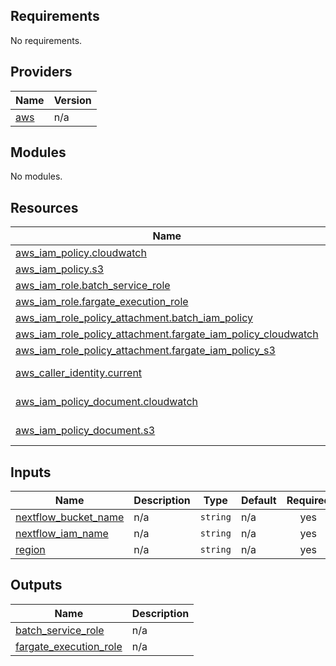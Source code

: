 <!-- BEGIN_TF_DOCS -->
## Requirements

No requirements.

## Providers

| Name | Version |
|------|---------|
| <a name="provider_aws"></a> [aws](#provider\_aws) | n/a |

## Modules

No modules.

## Resources

| Name | Type |
|------|------|
| [aws_iam_policy.cloudwatch](https://registry.terraform.io/providers/hashicorp/aws/latest/docs/resources/iam_policy) | resource |
| [aws_iam_policy.s3](https://registry.terraform.io/providers/hashicorp/aws/latest/docs/resources/iam_policy) | resource |
| [aws_iam_role.batch_service_role](https://registry.terraform.io/providers/hashicorp/aws/latest/docs/resources/iam_role) | resource |
| [aws_iam_role.fargate_execution_role](https://registry.terraform.io/providers/hashicorp/aws/latest/docs/resources/iam_role) | resource |
| [aws_iam_role_policy_attachment.batch_iam_policy](https://registry.terraform.io/providers/hashicorp/aws/latest/docs/resources/iam_role_policy_attachment) | resource |
| [aws_iam_role_policy_attachment.fargate_iam_policy_cloudwatch](https://registry.terraform.io/providers/hashicorp/aws/latest/docs/resources/iam_role_policy_attachment) | resource |
| [aws_iam_role_policy_attachment.fargate_iam_policy_s3](https://registry.terraform.io/providers/hashicorp/aws/latest/docs/resources/iam_role_policy_attachment) | resource |
| [aws_caller_identity.current](https://registry.terraform.io/providers/hashicorp/aws/latest/docs/data-sources/caller_identity) | data source |
| [aws_iam_policy_document.cloudwatch](https://registry.terraform.io/providers/hashicorp/aws/latest/docs/data-sources/iam_policy_document) | data source |
| [aws_iam_policy_document.s3](https://registry.terraform.io/providers/hashicorp/aws/latest/docs/data-sources/iam_policy_document) | data source |

## Inputs

| Name | Description | Type | Default | Required |
|------|-------------|------|---------|:--------:|
| <a name="input_nextflow_bucket_name"></a> [nextflow\_bucket\_name](#input\_nextflow\_bucket\_name) | n/a | `string` | n/a | yes |
| <a name="input_nextflow_iam_name"></a> [nextflow\_iam\_name](#input\_nextflow\_iam\_name) | n/a | `string` | n/a | yes |
| <a name="input_region"></a> [region](#input\_region) | n/a | `string` | n/a | yes |

## Outputs

| Name | Description |
|------|-------------|
| <a name="output_batch_service_role"></a> [batch\_service\_role](#output\_batch\_service\_role) | n/a |
| <a name="output_fargate_execution_role"></a> [fargate\_execution\_role](#output\_fargate\_execution\_role) | n/a |
<!-- END_TF_DOCS -->
